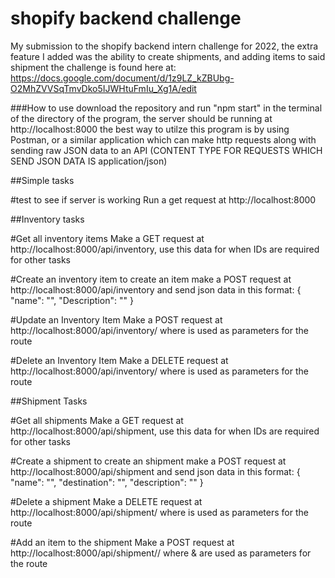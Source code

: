 # shopify backend challenge
 My submission to the shopify backend intern challenge for 2022, the extra feature I added was the ability to create shipments, and adding items 
 to said shipment the challenge is found here at: https://docs.google.com/document/d/1z9LZ_kZBUbg-O2MhZVVSqTmvDko5IJWHtuFmIu_Xg1A/edit

###How to use
download the repository and run "npm start" in the terminal of the directory of the program, the server should be running at http://localhost:8000 
the best way to utilze this program is by using Postman, or a similar application which can make http requests along with sending raw JSON data to an 
API (CONTENT TYPE FOR REQUESTS WHICH SEND JSON DATA IS application/json)

##Simple tasks 

#test to see if server is working 
Run a get request at http://localhost:8000

##Inventory tasks 

#Get all inventory items
Make a GET request at http://localhost:8000/api/inventory, use this data for when IDs are required for other tasks

#Create an inventory item
to create an item make a POST request at http://localhost:8000/api/inventory and send json data in this format:
{
    "name": "<Any name>",
    "Description": "<Any description>"
}

 #Update an Inventory Item
 Make a POST request at http://localhost:8000/api/inventory/<ITEM ID> where <ITEM ID> is used as parameters for the route
 
  #Delete an Inventory Item
 Make a DELETE request at http://localhost:8000/api/inventory/<ITEM ID> where <ITEM ID> is used as parameters for the route
 
 ##Shipment Tasks
 
 #Get all shipments
Make a GET request at http://localhost:8000/api/shipment, use this data for when IDs are required for other tasks
 
 #Create a shipment
to create an shipment make a POST request at http://localhost:8000/api/shipment and send json data in this format:
 {
    "name": "<Shipment name>",
    "destination": "<Where the shipment will be going>",
    "description": "<Description of the shipment>"
}

 #Delete a shipment
 Make a DELETE request at http://localhost:8000/api/shipment/<shipment ID> where <shipment ID> is used as parameters for the route
 
 #Add an item to the shipment
 Make a POST request at http://localhost:8000/api/shipment/<Shipment ID>/<Item ID> where <shipment ID> & <Item ID> are used as parameters for the route
 
